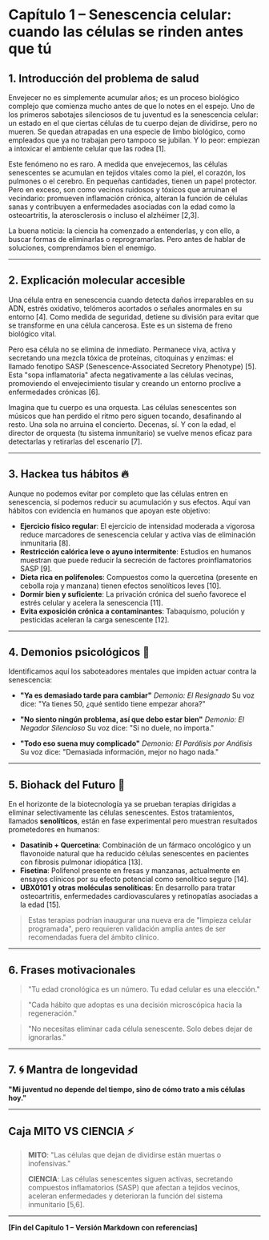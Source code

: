# Capítulo 1 – Senescencia celular: cuando las células se rinden antes que tú

## 1. Introducción del problema de salud

Envejecer no es simplemente acumular años; es un proceso biológico complejo que comienza mucho antes de que lo notes en el espejo. Uno de los primeros sabotajes silenciosos de tu juventud es la senescencia celular: un estado en el que ciertas células de tu cuerpo dejan de dividirse, pero no mueren. Se quedan atrapadas en una especie de limbo biológico, como empleados que ya no trabajan pero tampoco se jubilan. Y lo peor: empiezan a intoxicar el ambiente celular que las rodea \[1].

Este fenómeno no es raro. A medida que envejecemos, las células senescentes se acumulan en tejidos vitales como la piel, el corazón, los pulmones o el cerebro. En pequeñas cantidades, tienen un papel protector. Pero en exceso, son como vecinos ruidosos y tóxicos que arruinan el vecindario: promueven inflamación crónica, alteran la función de células sanas y contribuyen a enfermedades asociadas con la edad como la osteoartritis, la aterosclerosis o incluso el alzhéimer \[2,3].

La buena noticia: la ciencia ha comenzado a entenderlas, y con ello, a buscar formas de eliminarlas o reprogramarlas. Pero antes de hablar de soluciones, comprendamos bien el enemigo.

---

## 2. Explicación molecular accesible

Una célula entra en senescencia cuando detecta daños irreparables en su ADN, estrés oxidativo, telómeros acortados o señales anormales en su entorno \[4]. Como medida de seguridad, detiene su división para evitar que se transforme en una célula cancerosa. Este es un sistema de freno biológico vital.

Pero esa célula no se elimina de inmediato. Permanece viva, activa y secretando una mezcla tóxica de proteínas, citoquinas y enzimas: el llamado fenotipo SASP (Senescence-Associated Secretory Phenotype) \[5]. Esta "sopa inflamatoria" afecta negativamente a las células vecinas, promoviendo el envejecimiento tisular y creando un entorno proclive a enfermedades crónicas \[6].

Imagina que tu cuerpo es una orquesta. Las células senescentes son músicos que han perdido el ritmo pero siguen tocando, desafinando al resto. Una sola no arruina el concierto. Decenas, sí. Y con la edad, el director de orquesta (tu sistema inmunitario) se vuelve menos eficaz para detectarlas y retirarlas del escenario \[7].

---

## 3. Hackea tus hábitos 🔥

Aunque no podemos evitar por completo que las células entren en senescencia, sí podemos reducir su acumulación y sus efectos. Aquí van hábitos con evidencia en humanos que apoyan este objetivo:

* **Ejercicio físico regular**: El ejercicio de intensidad moderada a vigorosa reduce marcadores de senescencia celular y activa vías de eliminación inmunitaria \[8].
* **Restricción calórica leve o ayuno intermitente**: Estudios en humanos muestran que puede reducir la secreción de factores proinflamatorios SASP \[9].
* **Dieta rica en polifenoles**: Compuestos como la quercetina (presente en cebolla roja y manzana) tienen efectos senolíticos leves \[10].
* **Dormir bien y suficiente**: La privación crónica del sueño favorece el estrés celular y acelera la senescencia \[11].
* **Evita exposición crónica a contaminantes**: Tabaquismo, polución y pesticidas aceleran la carga senescente \[12].

---

## 4. Demonios psicológicos 🧠

Identificamos aquí los saboteadores mentales que impiden actuar contra la senescencia:

* **"Ya es demasiado tarde para cambiar"**
  *Demonio: El Resignado*
  Su voz dice: "Ya tienes 50, ¿qué sentido tiene empezar ahora?"

* **"No siento ningún problema, así que debo estar bien"**
  *Demonio: El Negador Silencioso*
  Su voz dice: "Si no duele, no importa."

* **"Todo eso suena muy complicado"**
  *Demonio: El Parálisis por Análisis*
  Su voz dice: "Demasiada información, mejor no hago nada."

---

## 5. Biohack del Futuro 🚀

En el horizonte de la biotecnología ya se prueban terapias dirigidas a eliminar selectivamente las células senescentes. Estos tratamientos, llamados **senolíticos**, están en fase experimental pero muestran resultados prometedores en humanos:

* **Dasatinib + Quercetina**: Combinación de un fármaco oncológico y un flavonoide natural que ha reducido células senescentes en pacientes con fibrosis pulmonar idiopática \[13].
* **Fisetina**: Polifenol presente en fresas y manzanas, actualmente en ensayos clínicos por su efecto potencial como senolítico seguro \[14].
* **UBX0101 y otras moléculas senolíticas**: En desarrollo para tratar osteoartritis, enfermedades cardiovasculares y retinopatías asociadas a la edad \[15].

> Estas terapias podrían inaugurar una nueva era de "limpieza celular programada", pero requieren validación amplia antes de ser recomendadas fuera del ámbito clínico.

---

## 6. Frases motivacionales

> "Tu edad cronológica es un número. Tu edad celular es una elección."

> "Cada hábito que adoptas es una decisión microscópica hacia la regeneración."

> "No necesitas eliminar cada célula senescente. Solo debes dejar de ignorarlas."

---

## 7. 🌀 Mantra de longevidad

**"Mi juventud no depende del tiempo, sino de cómo trato a mis células hoy."**

---

## Caja MITO VS CIENCIA ⚡️

> **MITO**: "Las células que dejan de dividirse están muertas o inofensivas."
>
> **CIENCIA**: Las células senescentes siguen activas, secretando compuestos inflamatorios (SASP) que afectan a tejidos vecinos, aceleran enfermedades y deterioran la función del sistema inmunitario \[5,6].

---

**\[Fin del Capítulo 1 – Versión Markdown con referencias]**

